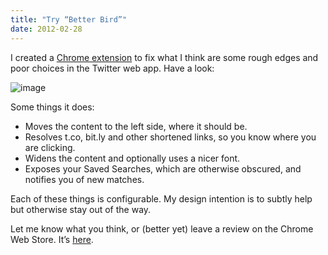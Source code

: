 ```yaml
---
title: "Try “Better Bird”"
date: 2012-02-28
---
```


I created a [Chrome extension](//chrome.google.com/webstore/detail/dolfbfbhjniibjlmpebhdkjanjlcnolp?hl=en-US) to fix what I think are some rough edges and poor choices in the Twitter web app. Have a look:


![image](//clipperhouse.files.wordpress.com/2012/02/screen1.png)



Some things it does:

*   Moves the content to the left side, where it should be.
*   Resolves t.co, bit.ly and other shortened links, so you know where you are clicking.
*   Widens the content and optionally uses a nicer font.
*   Exposes your Saved Searches, which are otherwise obscured, and notifies you of new matches.

Each of these things is configurable. My design intention is to subtly help but otherwise stay out of the way.

Let me know what you think, or (better yet) leave a review on the Chrome Web Store. It’s [here](//chrome.google.com/webstore/detail/dolfbfbhjniibjlmpebhdkjanjlcnolp?hl=en).
